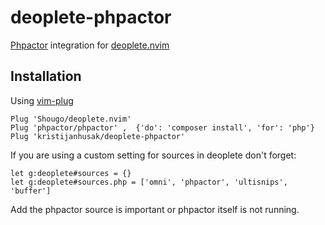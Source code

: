 # deoplete-phpactor
[Phpactor](https://github.com/phpactor/phpactor) integration for [deoplete.nvim](https://github.com/Shougo/deoplete.nvim)


## Installation

Using [vim-plug](https://github.com/junegunn/vim-plug)

```
Plug 'Shougo/deoplete.nvim'
Plug 'phpactor/phpactor' ,  {'do': 'composer install', 'for': 'php'}
Plug 'kristijanhusak/deoplete-phpactor'
```

If you are using a custom setting for sources in deoplete don't forget:
```
let g:deoplete#sources = {}
let g:deoplete#sources.php = ['omni', 'phpactor', 'ultisnips', 'buffer']
```

Add the phpactor source is important or phpactor itself is not running.
